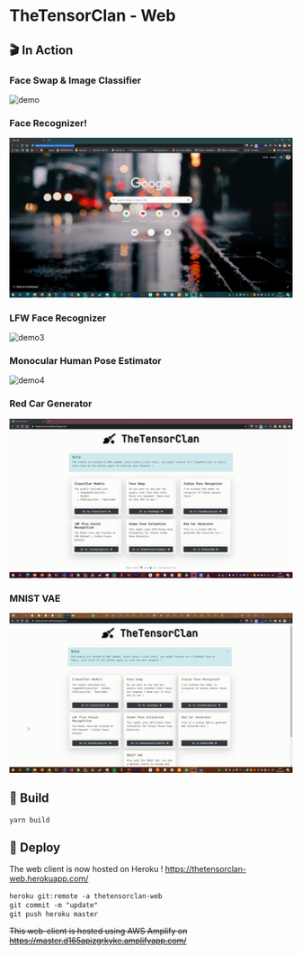 # TheTensorClan - Web

## 🎬 In Action

### Face Swap & Image Classifier

![demo](demo.gif)

### Face Recognizer!

![demo2](demo2.gif)

### LFW Face Recognizer

![demo3](demo3.gif)

### Monocular Human Pose Estimator

![demo4](demo4.gif)

### Red Car Generator

![demo5](demo5.gif)

### MNIST VAE

![demo6](demo6.gif)

## 🚀 Build

```shell
yarn build
```

## 🚧 Deploy

The web client is now hosted on Heroku !
https://thetensorclan-web.herokuapp.com/

```shell script
heroku git:remote -a thetensorclan-web
git commit -m "update"
git push heroku master
```

~~This web-client is hosted using AWS Amplify on https://master.d165apizgrkyke.amplifyapp.com/~~
